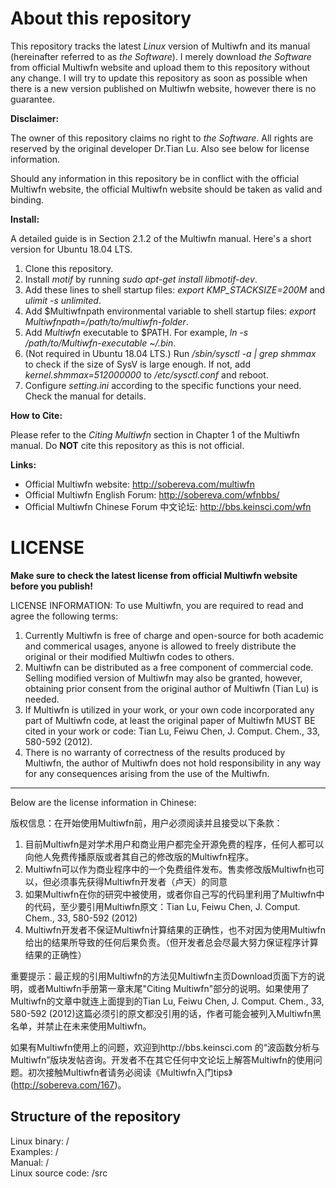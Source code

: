 # About this repository

This repository tracks the latest *Linux* version of Multiwfn and its manual (hereinafter referred to as *the Software*). I merely download *the Software* from official Multiwfn website and upload them to this repository without any change. I will try to update this repository as soon as possible when there is a new version published on Multiwfn website, however there is no guarantee.

**Disclaimer:**

The owner of this repository claims no right to *the Software*. All rights are reserved by the original developer Dr.Tian Lu. Also see below for license information. 

Should any information in this repository be in conflict with the official Multiwfn website, the official Multiwfn website should be taken as valid and binding.

**Install:**

A detailed guide is in Section 2.1.2 of the Multiwfn manual. Here's a short version for Ubuntu 18.04 LTS.

1. Clone this repository.
2. Install *motif* by running *sudo apt-get install libmotif-dev*. 
3. Add these lines to shell startup files: *export KMP_STACKSIZE=200M* and *ulimit -s unlimited*.
4. Add $Multiwfnpath environmental variable to shell startup files: *export Multiwfnpath=/path/to/multiwfn-folder*.
5. Add *Multiwfn* executable to $PATH. For example, *ln -s /path/to/Multiwfn-executable ~/.bin*.
6. (Not required in Ubuntu 18.04 LTS.) Run */sbin/sysctl -a | grep shmmax* to check if the size of SysV is large enough. If not, add *kernel.shmmax=512000000* to */etc/sysctl.conf* and reboot.
7. Configure *setting.ini* according to the specific functions your need. Check the manual for details.


**How to Cite:**

Please refer to the *Citing Multiwfn* section in Chapter 1 of the Multiwfn manual. Do **NOT** cite this repository as this is not official.

**Links:**
- Official Multiwfn website: http://sobereva.com/multiwfn
- Official Multiwfn English Forum: http://sobereva.com/wfnbbs/
- Official Multiwfn Chinese Forum 中文论坛: http://bbs.keinsci.com/wfn

# LICENSE
**Make sure to check the latest license from official Multiwfn website before you publish!**

LICENSE INFORMATION: To use Multiwfn, you are required to read and agree the following terms:
1. Currently Multiwfn is free of charge and open-source for both academic and commerical usages, anyone is allowed to freely distribute the original or their modified Multiwfn codes to others.
2. Multiwfn can be distributed as a free component of commercial code. Selling modified version of Multiwfn may also be granted, however, obtaining prior consent from the original author of Multiwfn (Tian Lu) is needed.
3. If Multiwfn is utilized in your work, or your own code incorporated any part of Multiwfn code, at least the original paper of Multiwfn MUST BE cited in your work or code: Tian Lu, Feiwu Chen, J. Comput. Chem., 33, 580-592 (2012).
4. There is no warranty of correctness of the results produced by Multiwfn, the author of Multiwfn does not hold responsibility in any way for any consequences arising from the use of the Multiwfn.

---------------------------------------------
Below are the license information in Chinese:

版权信息：在开始使用Multiwfn前，用户必须阅读并且接受以下条款：
1. 目前Multiwfn是对学术用户和商业用户都完全开源免费的程序，任何人都可以向他人免费传播原版或者其自己的修改版的Multiwfn程序。
2. Multiwfn可以作为商业程序中的一个免费组件发布。售卖修改版Multiwfn也可以，但必须事先获得Multiwfn开发者（卢天）的同意
3. 如果Multiwfn在你的研究中被使用，或者你自己写的代码里利用了Multiwfn中的代码，至少要引用Multiwfn原文：Tian Lu, Feiwu Chen, J. Comput. Chem., 33, 580-592 (2012)
4. Multiwfn开发者不保证Multiwfn计算结果的正确性，也不对因为使用Multiwfn给出的结果所导致的任何后果负责。（但开发者总会尽最大努力保证程序计算结果的正确性）

重要提示：最正规的引用Multiwfn的方法见Multiwfn主页Download页面下方的说明，或者Multiwfn手册第一章末尾"Citing Multiwfn"部分的说明。如果使用了Multiwfn的文章中就连上面提到的Tian Lu, Feiwu Chen, J. Comput. Chem., 33, 580-592 (2012)这篇必须引的原文都没引用的话，作者可能会被列入Multiwfn黑名单，并禁止在未来使用Multiwfn。

如果有Multiwfn使用上的问题，欢迎到http://bbs.keinsci.com 的“波函数分析与Multiwfn”版块发帖咨询。开发者不在其它任何中文论坛上解答Multiwfn的使用问题。初次接触Multiwfn者请务必阅读《Multiwfn入门tips》(http://sobereva.com/167)。

## Structure of the repository

Linux binary: /<br/>
Examples: /<br/>
Manual: /<br/>
Linux source code: /src<br/>

 

